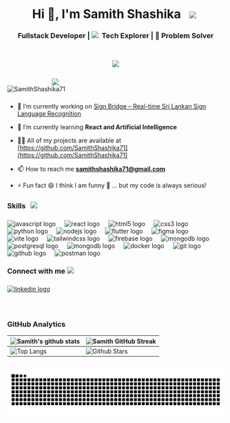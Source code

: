 <h1 align="center">Hi 👋, I'm Samith Shashika  
    &nbsp <img src="https://github.com/Anmol-Baranwal/Cool-GIFs-For-GitHub/assets/74038190/7bb1e704-6026-48f9-8435-2f4d40101348" width="75">&nbsp;</h1>

###

<h3 align="center">Fullstack Developer | 
  <img src="https://github.com/Anmol-Baranwal/Cool-GIFs-For-GitHub/assets/74038190/2c0eef4b-7b75-42bd-9722-4bea97a2d532" width="30">&nbsp; Tech Explorer | 🎨 Problem Solver</h3>
  </br>

<p align="center">
	<a href="https://github.com/SamithShashika71">
		<img src="https://readme-typing-svg.herokuapp.com?lines=Software+Engineering+Undergraduate;Full+Stack+Developer;AI+and+Mobile+Apps&center=true&width=380&height=45">
	</a>
</p>

###

<img align="right" src="https://raw.githubusercontent.com/Anmol-Baranwal/Cool-GIFs-For-GitHub/main/Assets/Animated%20Developer%20Workspace.gif" width="400">

<p align="left"> <img src="https://komarev.com/ghpvc/?username=SamithShashika71&label=Profile%20views&color=0e75b6&style=flat" alt="SamithShashika71" /> </p>

###

- 🔭 I’m currently working on [Sign Bridge – Real-time Sri Lankan Sign Language Recognition](https://github.com/SamithShashika71/Sign-Bridge)  

- 🌱 I’m currently learning **React and Artificial Intelligence**  

- 👨‍💻 All of my projects are available at [https://github.com/SamithShashika71](https://github.com/SamithShashika71)

- 📫 How to reach me **samithshashika71@gmail.com**

- ⚡ Fun fact 😄 I think I am funny 🤖 … but my code is always serious!

###

### Skills &nbsp; <img src = "https://media2.giphy.com/media/QssGEmpkyEOhBCb7e1/giphy.gif" width = 32px> 

###

<div align="left">
  <img src="https://cdn.jsdelivr.net/gh/devicons/devicon/icons/javascript/javascript-original.svg" height="30" alt="javascript logo"  />
  <img width="12" />
  <img src="https://skillicons.dev/icons?i=react" height="30" alt="react logo"  />
  <img width="12" />
  <img src="https://cdn.jsdelivr.net/gh/devicons/devicon/icons/html5/html5-original.svg" height="30" alt="html5 logo"  />
  <img width="12" />
  <img src="https://cdn.jsdelivr.net/gh/devicons/devicon/icons/css3/css3-original.svg" height="30" alt="css3 logo"  />
  <img width="12" />
  <img src="https://cdn.jsdelivr.net/gh/devicons/devicon/icons/python/python-original.svg" height="30" alt="python logo"  />
  <img width="12" />
  <img src="https://cdn.jsdelivr.net/gh/devicons/devicon/icons/nodejs/nodejs-original.svg" height="30" alt="nodejs logo"  />
  <img width="12" />
  <img src="https://cdn.jsdelivr.net/gh/devicons/devicon/icons/flutter/flutter-original.svg" height="30" alt="flutter logo"  />
  <img width="12" />
  <img src="https://cdn.jsdelivr.net/gh/devicons/devicon/icons/figma/figma-original.svg" height="30" alt="figma logo"  />
  <img width="12" />
  <img src="https://skillicons.dev/icons?i=vite" height="30" alt="vite logo"  />
  <img width="12" />
  <img src="https://skillicons.dev/icons?i=tailwind" height="30" alt="tailwindcss logo"  />
  <img width="12" />
  <img src="https://cdn.jsdelivr.net/gh/devicons/devicon/icons/firebase/firebase-plain.svg" height="30" alt="firebase logo"  />
  <img width="12" />
  <img src="https://cdn.jsdelivr.net/gh/devicons/devicon/icons/mongodb/mongodb-original.svg" height="30" alt="mongodb logo"  />
  <img width="12" />
  <img src="https://cdn.jsdelivr.net/gh/devicons/devicon/icons/postgresql/postgresql-original.svg" height="30" alt="postgresql logo" /> <img width="12" /> <img src="https://skillicons.dev/icons?i=mongodb"   height="30" alt="mongodb logo" /> 
  <img width="12" />
  <img src="https://skillicons.dev/icons?i=docker" height="30" alt="docker logo"  />
  <img width="12" />
  <img src="https://skillicons.dev/icons?i=git" height="30" alt="git logo"  />
  <img width="12" />
  <img src="https://skillicons.dev/icons?i=github" height="30" alt="github logo"  />
  <img width="12" />
  <img src="https://skillicons.dev/icons?i=postman" height="30" alt="postman logo"  />
</div>

###

### Connect with me <img src='https://raw.githubusercontent.com/ShahriarShafin/ShahriarShafin/main/Assets/handshake.gif' width="100px"> 

###

<div align="left">
  <a href="https://www.linkedin.com/in/samith-sashika" target="_blank">
    <img src="https://raw.githubusercontent.com/maurodesouza/profile-readme-generator/master/src/assets/icons/social/linkedin/default.svg" width="52" height="40" alt="linkedin logo"  />
  </a>
</div>

###

<br clear="both">

### GitHub Analytics 

| ![Samith's github stats](https://github-readme-stats.vercel.app/api?username=SamithShashika71&show_icons=true&theme=tokyonight) | ![Samith GitHub Streak](https://github-readme-streak-stats.herokuapp.com/?user=SamithShashika71&theme=tokyonight) |
| --- | --- |
| ![Top Langs](https://github-readme-stats.vercel.app/api/top-langs/?username=SamithShashika71&theme=tokyonight) | ![Github Stars](https://github-readme-stats.vercel.app/api?username=SamithShashika71&show_icons=true&locale=en&count_private=true&hide_rank=true&custom_title=My%20GitHub%20Stats&disable_animations=true&theme=tokyonight) |

<br clear="both">

<img src="https://raw.githubusercontent.com/UlinduRasantha/UlinduRasantha/output/snake.svg" alt="Snake animation" />  
